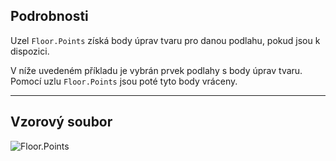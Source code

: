 ## Podrobnosti
Uzel `Floor.Points` získá body úprav tvaru pro danou podlahu, pokud jsou k dispozici.

V níže uvedeném příkladu je vybrán prvek podlahy s body úprav tvaru. Pomocí uzlu `Floor.Points` jsou poté tyto body vráceny.
___
## Vzorový soubor

![Floor.Points](./Revit.Elements.Floor.Points_img.jpg)
